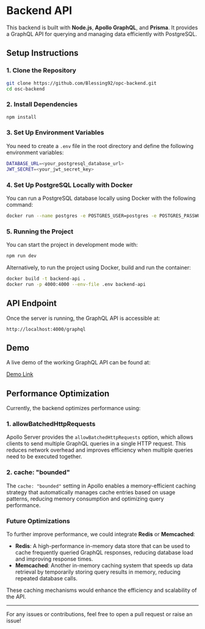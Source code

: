 # Backend API

This backend is built with **Node.js**, **Apollo GraphQL**, and **Prisma**. It provides a GraphQL API for querying and managing data efficiently with PostgreSQL.

## Setup Instructions

### 1. Clone the Repository

```sh
git clone https://github.com/Blessing92/opc-backend.git
cd osc-backend
```

### 2. Install Dependencies

```sh
npm install
```

### 3. Set Up Environment Variables

You need to create a `.env` file in the root directory and define the following environment variables:

```sh
DATABASE_URL=<your_postgresql_database_url>
JWT_SECRET=<your_jwt_secret_key>
```

### 4. Set Up PostgreSQL Locally with Docker

You can run a PostgreSQL database locally using Docker with the following command:

```sh
docker run --name postgres -e POSTGRES_USER=postgres -e POSTGRES_PASSWORD=password -e POSTGRES_DB=database_name -p 5432:5432 -d postgres
```

### 5. Running the Project

You can start the project in development mode with:

```sh
npm run dev
```

Alternatively, to run the project using Docker, build and run the container:

```sh
docker build -t backend-api .
docker run -p 4000:4000 --env-file .env backend-api
```

## API Endpoint

Once the server is running, the GraphQL API is accessible at:

```
http://localhost:4000/graphql
```

## Demo

A live demo of the working GraphQL API can be found at:

[Demo Link](https://www.loom.com/share/69106d5905f34d73a152e0cb167c281f?sid=9a32845a-22ee-4f71-a563-467dee261ea5)

## Performance Optimization

Currently, the backend optimizes performance using:

### 1. **allowBatchedHttpRequests**

Apollo Server provides the `allowBatchedHttpRequests` option, which allows clients to send multiple GraphQL queries in a single HTTP request. This reduces network overhead and improves efficiency when multiple queries need to be executed together.

### 2. **cache: "bounded"**

The `cache: "bounded"` setting in Apollo enables a memory-efficient caching strategy that automatically manages cache entries based on usage patterns, reducing memory consumption and optimizing query performance.

### Future Optimizations

To further improve performance, we could integrate **Redis** or **Memcached**:

- **Redis**: A high-performance in-memory data store that can be used to cache frequently queried GraphQL responses, reducing database load and improving response times.
- **Memcached**: Another in-memory caching system that speeds up data retrieval by temporarily storing query results in memory, reducing repeated database calls.

These caching mechanisms would enhance the efficiency and scalability of the API.

---

For any issues or contributions, feel free to open a pull request or raise an issue!

